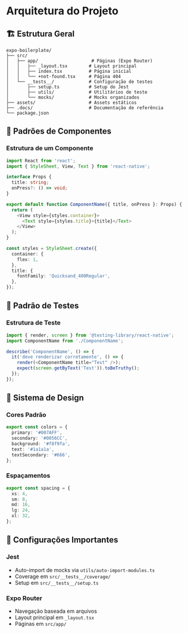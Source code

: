 # Arquitetura do Projeto

## 🏗️ Estrutura Geral

```
expo-boilerplate/
├── src/
│   ├── app/                    # Páginas (Expo Router)
│   │   ├── _layout.tsx        # Layout principal
│   │   ├── index.tsx          # Página inicial
│   │   └── +not-found.tsx     # Página 404
│   └── __tests__/             # Configuração de testes
│       ├── setup.ts           # Setup do Jest
│       ├── utils/             # Utilitários de teste
│       └── mocks/             # Mocks organizados
├── assets/                    # Assets estáticos
├── .docs/                     # Documentação de referência
└── package.json
```

## 📱 Padrões de Componentes

### Estrutura de um Componente
```typescript
import React from 'react';
import { StyleSheet, View, Text } from 'react-native';

interface Props {
  title: string;
  onPress?: () => void;
}

export default function ComponentName({ title, onPress }: Props) {
  return (
    <View style={styles.container}>
      <Text style={styles.title}>{title}</Text>
    </View>
  );
}

const styles = StyleSheet.create({
  container: {
    flex: 1,
  },
  title: {
    fontFamily: 'Quicksand_400Regular',
  },
});
```

## 🧪 Padrão de Testes

### Estrutura de Teste
```typescript
import { render, screen } from '@testing-library/react-native';
import ComponentName from './ComponentName';

describe('ComponentName', () => {
  it('deve renderizar corretamente', () => {
    render(<ComponentName title="Test" />);
    expect(screen.getByText('Test')).toBeTruthy();
  });
});
```

## 🎨 Sistema de Design

### Cores Padrão
```typescript
export const colors = {
  primary: '#007AFF',
  secondary: '#0056CC', 
  background: '#f8f9fa',
  text: '#1a1a1a',
  textSecondary: '#666',
};
```

### Espaçamentos
```typescript
export const spacing = {
  xs: 4,
  sm: 8,
  md: 16,
  lg: 24,
  xl: 32,
};
```

## 🔧 Configurações Importantes

### Jest
- Auto-import de mocks via `utils/auto-import-modules.ts`
- Coverage em `src/__tests__/coverage/`
- Setup em `src/__tests__/setup.ts`

### Expo Router
- Navegação baseada em arquivos
- Layout principal em `_layout.tsx`
- Páginas em `src/app/` 
